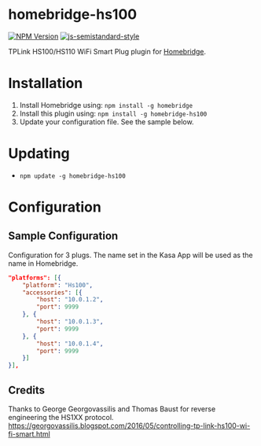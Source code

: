 # homebridge-hs100
[![NPM Version](https://img.shields.io/npm/v/homebridge-hs100.svg)](https://www.npmjs.com/package/homebridge-hs100)
[![js-semistandard-style](https://img.shields.io/badge/code%20style-semistandard-brightgreen.svg?style=flat-square)](https://github.com/Flet/semistandard)

TPLink HS100/HS110 WiFi Smart Plug plugin for [Homebridge](https://github.com/nfarina/homebridge).

# Installation

1. Install Homebridge using: `npm install -g homebridge`
2. Install this plugin using: `npm install -g homebridge-hs100`
3. Update your configuration file. See the sample below.

# Updating

- `npm update -g homebridge-hs100`

# Configuration

## Sample Configuration

Configuration for 3 plugs. The name set in the Kasa App will be used as the name in Homebridge.
```json
"platforms": [{
    "platform": "Hs100",
    "accessories": [{
        "host": "10.0.1.2",
        "port": 9999
    }, {
        "host": "10.0.1.3",
        "port": 9999
    }, {
        "host": "10.0.1.4",
        "port": 9999
    }]
}],
```

## Credits
Thanks to George Georgovassilis and Thomas Baust for reverse engineering the HS1XX protocol.
https://georgovassilis.blogspot.com/2016/05/controlling-tp-link-hs100-wi-fi-smart.html
